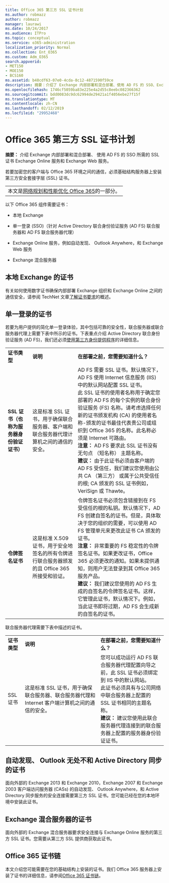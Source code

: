 ```yaml
---
title: Office 365 第三方 SSL 证书计划
ms.author: robmazz
author: robmazz
manager: laurawi
ms.date: 10/24/2017
ms.audience: ITPro
ms.topic: conceptual
ms.service: o365-administration
localization_priority: Normal
ms.collection: Ent_O365
ms.custom: Adm_O365
search.appverid:
- MET150
- MOE150
- BCS160
ms.assetid: b48cdf63-07e0-4cda-8c12-4871590f59ce
description: 摘要：介绍了 Exchange 内部部署和混合部署、使用 AD FS 的 SSO、Exchange Online 服务和 Exchange Web 服务所需的 SSL 证书。
ms.openlocfilehash: 1746cf5059ba83e225e4a2d55c8eebc082366362
ms.sourcegitcommit: bdd0083dc9dc62994de29421a1f4056ebe27f15f
ms.translationtype: MT
ms.contentlocale: zh-CN
ms.lasthandoff: 02/12/2019
ms.locfileid: "29952468"
---
```

# <a name="plan-for-third-party-ssl-certificates-for-office-365"></a>Office 365 第三方 SSL 证书计划

 **摘要：** 介绍 Exchange 内部部署和混合部署、 使用 AD FS 的 SSO 所需的 SSL 证书 Exchange Online 服务和 Exchange Web 服务。 
  
若要加密您的客户端与 Office 365 环境之间的通信，必须基础结构服务器上安装第三方安全套接字层 (SSL) 证书。

||
|:-----|
| 本文是[网络规划和性能优化 Office 365](https://aka.ms/tune)的一部分。|
   
以下 Office 365 组件需要证书：
  
- 本地 Exchange
    
- 单一登录 (SSO)（针对 Active Directory 联合身份验证服务 (AD FS) 联合服务器和 AD FS 联合服务器代理）
    
- Exchange Online 服务，例如自动发现、 Outlook Anywhere，和 Exchange Web 服务
    
- Exchange 混合服务器
    
## <a name="certificates-for-exchange-on-premises"></a>本地 Exchange 的证书

有关如何使用数字证书确保内部部署 Exchange 组织和 Exchange Online 之间的通信安全，请参阅 TechNet 文章[了解证书要求](https://go.microsoft.com/fwlink/p/?LinkID=243657)的概述。
  
## <a name="certificates-for-single-sign-on"></a>单一登录的证书

若要为用户提供的简化单一登录体验，其中包括可靠的安全性，联合服务器或联合服务器代理上需要下表中所示的证书。下表重点介绍 Active Directory 联合身份验证服务 (AD FS)，我们还必须[使用第三方身份提供程序](https://docs.microsoft.com/azure/active-directory/hybrid/how-to-connect-fed-compatibility)的详细信息。
  
||||
|:-----|:-----|:-----|
|**证书类型** <br/> |**说明** <br/> |**在部署之前，您需要知道什么？** <br/> |
|**SSL 证书（也称为服务器身份验证证书）** <br/> |这是标准 SSL 证书，用于确保联合服务器、客户端和联合服务器代理计算机之间的通信的安全。  <br/> |AD FS 需要 SSL 证书。默认情况下，AD FS 使用 Internet 信息服务 (IIS) 中的默认网站配置 SSL 证书。<br/> 此 SSL 证书的使用者名称用于确定您部署的 AD FS 的每个实例的联合身份验证服务 (FS) 名称。请考虑选择任何新的证书颁发机构 (CA) 的使用者名称-颁发的证书最佳代表贵公司或组织到 Office 365 的名称。此名称必须是 Internet 可路由。<br/>**注意：** AD FS 要求此 SSL 证书没有无句点 （短名称） 主题名称。          <br/> **建议：** 由于此证书必须由客户端的 AD FS 受信任，我们建议您使用由公共 CA （第三方） 或属于公共受信任的根; CA 颁发的 SSL 证书例如，VeriSign 或 Thawte。  <br/> |
|**令牌签名证书** <br/> |这是标准 X.509 证书，用于安全地签名的所有令牌进行联合服务器颁发的且 Office 365 所接受和验证。  <br/> |令牌签名证书必须包含链接到在 FS 受信任的根的私钥。默认情况下，AD FS 创建自签名的证书。但是，具体取决于您的组织的需要，可以使用 AD FS 管理单元来更改此证书 CA 颁发的证书。<br/>**注意：** 非常重要的 FS 稳定性的令牌签名证书。如果更改证书，Office 365 必须更改的通知。如果未提供通知，则用户无法登录到其 Office 365 服务产品。<br/>**建议：** 我们建议您使用的 AD FS 生成的自签名的令牌签名证书。这样，它管理此证书，默认情况下。例如，当此证书即将过期，AD FS 会生成新的自签名的证书。<br/> |
   
联合服务器代理需要下表中描述的证书。
  
||||
|:-----|:-----|:-----|
|**证书类型** <br/> |**说明** <br/> |**在部署之前，您需要知道什么？** <br/> |
|SSL 证书  <br/> |这是标准 SSL 证书，用于确保联合服务器、联合服务器代理和 Internet 客户端计算机之间的通信的安全。  <br/> |您可以成功运行 AD FS 联合服务器代理配置向导之前，此 SSL 证书必须绑定到 IIS 中的默认网站。  <br/> 此证书必须具有与公司网络中联合服务器上配置的 SSL 证书相同的主题名称。  <br/> **建议：** 建议您使用此联合服务器代理连接到的联合服务器上配置的服务器身份验证证书。  <br/> |
   
## <a name="certificates-for-autodiscover-outlook-anywhere-and-active-directory-synchronization"></a>自动发现、 Outlook 无处不和 Active Directory 同步的证书

面向外部的 Exchange 2013 和 Exchange 2010，Exchange 2007 和 Exchange 2003 客户端访问服务器 (CASs) 的自动发现、 Outlook Anywhere，和 Active Directory 同步服务的安全连接需要第三方 SSL 证书。您可能已经在您的本地环境中安装此证书。
  
## <a name="certificate-for-an-exchange-hybrid-server"></a>Exchange 混合服务器的证书

面向外部的 Exchange 混合服务器要求安全连接与 Exchange Online 服务的第三方 SSL 证书。您需要从第三方 SSL 提供商获取此证书。
  
## <a name="office-365-certificate-chains"></a>Office 365 证书链

本文介绍您可能需要在您的基础结构上安装的证书。我们 Office 365 服务器上安装了证书的详细信息，请参阅[Office 365 证书链](https://support.office.com/article/0c03e6b3-e73f-4316-9e2b-bf4091ae96bb)。
  

